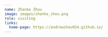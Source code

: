 ```yaml
---
name: Zhanke Zhou
image: images/zhanke_zhou.png
role: visiting
links:
  home-page: https://andrewzhou924.github.io/
---
```


